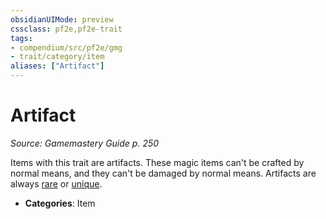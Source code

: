 ```yaml
---
obsidianUIMode: preview
cssclass: pf2e,pf2e-trait
tags:
- compendium/src/pf2e/gmg
- trait/category/item
aliases: ["Artifact"]
---
```

# Artifact  
*Source: Gamemastery Guide p. 250*  

Items with this trait are artifacts. These magic items can't be crafted by normal means, and they can't be damaged by normal means. Artifacts are always [rare](rare.md "Rare Rarity Trait") or [unique](unique.md "Unique Rarity Trait").

- **Categories**: Item